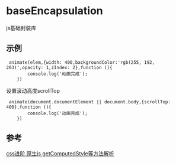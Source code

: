 # baseEncapsulation
js基础封装库

## 示例

```
 animate(elem,{width: 400,backgroundColor:'rgb(255, 192, 203)',opacity: 1,zIndex: 2},function (){
        console.log('动画完成');
    })
```

设置滚动高度scrollTop

```
 animate(document.documentElement || document.body,{scrollTop: 400},function (){
        console.log('动画完成');
    })
```


## 参考

[css进阶 原生js getComputedStyle等方法解析](http://web.jobbole.com/85324/)
